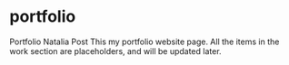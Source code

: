 # portfolio
Portfolio Natalia Post
This my portfolio website page.
All the items in the work section are placeholders, 
and will be updated later. 